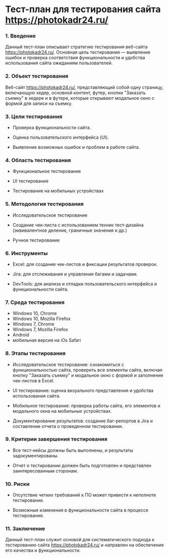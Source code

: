 # Тест-план для тестирования сайта https://photokadr24.ru/

### 1. Введение

Данный тест-план описывает стратегию тестирования веб-сайта https://photokadr24.ru/.
Основная цель тестирования — выявление ошибок и проверка соответствия функциональности и удобства использования сайта ожиданиям пользователей.

### 2. Объект тестирования

Веб-сайт https://photokadr24.ru/, представляющий собой одну страницу, включающую хедер, основной контент, футер, кнопки "Заказать съемку" в хедере и в футере, которые открывают модальное окно с формой для записи на съемку.

### 3. Цели тестирования

- Проверка функциональности сайта.

- Оценка пользовательского интерфейса (UI).

- Выявление возможных ошибок и проблем в работе сайта.

### 4. Область тестирования

- Функциональное тестирование

- UI тестирование

- Тестирование на мобильных устройствах

### 5. Методология тестирования

- Исследовательское тестирование

- Создание чек-листа с использованием техник тест-дизайна (эквивалентное деление, граничные значения и др.)

- Ручное тестирование

### 6. Инструменты

- Excel: для создания чек-листов и фиксации результатов проверок.

- Jira: для отслеживания и управления багами и задачами.

- DevTools: для анализа и отладки пользовательского интерфейса и функциональности сайта.

### 7. Среда тестирования
- Windows 10, Chrome
- Windows 10, Mozilla Firefox
- Windows 7, Chrome
- Windows 7, Mozilla Firefox
- Android
- мобильная версия на iOs Safari

### 8. Этапы тестирования

- Исследовательское тестирование: ознакомиться с функциональностью сайта, проверить все элементы сайта, включая кнопку "Заказать съемку" и модальное окно с формой и заполнение чек-листов в Excel.

- UI тестирование: оценка визуального представления и удобства использования сайта.

- Мобильное тестирование: проверка работы сайта, его элементов и модального окна на мобильных устройствах.

- Документирование результатов: создание баг-репортов в Jira и составление отчета о проведенном тестировании.

### 9. Критерии завершения тестирования

- Все тест-кейсы должны быть выполнены, и результаты задокументированы.

- Отчет о тестировании должен быть подготовлен и представлен заинтересованным сторонам.

### 10. Риски

- Отсутствие четких требований к ПО может привести к неполноте тестирования.

- Возможные изменения в функциональности сайта в процессе тестирования.

### 11. Заключение

Данный тест-план служит основой для систематического подхода к тестированию сайта https://photokadr24.ru/ и направлен на обеспечение его качества и функциональности.
